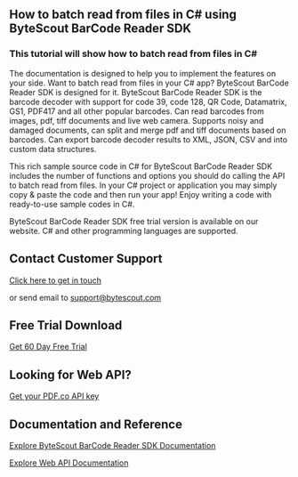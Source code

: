 ## How to batch read from files in C# using ByteScout BarCode Reader SDK

### This tutorial will show how to batch read from files in C#

The documentation is designed to help you to implement the features on your side. Want to batch read from files in your C# app? ByteScout BarCode Reader SDK is designed for it. ByteScout BarCode Reader SDK is the barcode decoder with support for code 39, code 128, QR Code, Datamatrix, GS1, PDF417 and all other popular barcodes. Can read barcodes from images, pdf, tiff documents and live web camera. Supports noisy and damaged documents, can split and merge pdf and tiff documents based on barcodes. Can export barcode decoder results to XML, JSON, CSV and into custom data structures.

This rich sample source code in C# for ByteScout BarCode Reader SDK includes the number of functions and options you should do calling the API to batch read from files. In your C# project or application you may simply copy & paste the code and then run your app! Enjoy writing a code with ready-to-use sample codes in C#.

ByteScout BarCode Reader SDK free trial version is available on our website. C# and other programming languages are supported.

## Contact Customer Support

[Click here to get in touch](https://bytescout.zendesk.com/hc/en-us/requests/new?subject=ByteScout%20BarCode%20Reader%20SDK%20Question)

or send email to [support@bytescout.com](mailto:support@bytescout.com?subject=ByteScout%20BarCode%20Reader%20SDK%20Question) 

## Free Trial Download

[Get 60 Day Free Trial](https://bytescout.com/download/web-installer?utm_source=github-readme)

## Looking for Web API? 

[Get your PDF.co API key](https://pdf.co/documentation/api?utm_source=github-readme)

## Documentation and Reference

[Explore ByteScout BarCode Reader SDK Documentation](https://bytescout.com/documentation/index.html?utm_source=github-readme)

[Explore Web API Documentation](https://pdf.co/documentation/api?utm_source=github-readme)